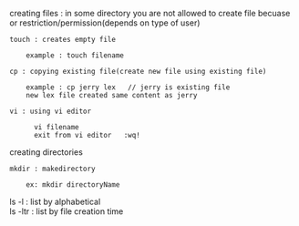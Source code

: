 creating files : in some directory you are not allowed to create file becuase or restriction/permission(depends on type of user)

    touch : creates empty file
      
        example : touch filename
    
    cp : copying existing file(create new file using existing file)
        
        example : cp jerry lex   // jerry is existing file
        new lex file created same content as jerry
      
    vi : using vi editor
    
          vi filename
          exit from vi editor   :wq! 
          
creating directories

    mkdir : makedirectory
    
        ex: mkdir directoryName
    


ls -l   : list by alphabetical  
ls -ltr : list by file creation time
